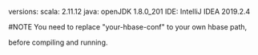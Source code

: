 versions:
scala: 2.11.12
java: openJDK 1.8.0_201
IDE: IntelliJ IDEA 2019.2.4

#NOTE
You need to replace "your-hbase-conf" to your own hbase path,

before compiling and running.
